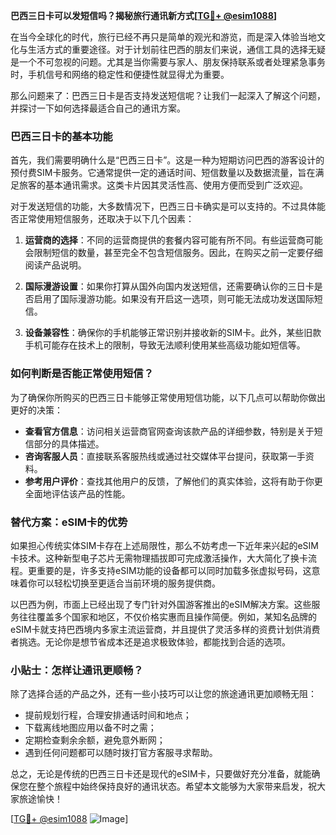 **巴西三日卡可以发短信吗？揭秘旅行通讯新方式[[TG💪+ @esim1088](https://t.me/s/esim1088)]**

在当今全球化的时代，旅行已经不再只是简单的观光和游览，而是深入体验当地文化与生活方式的重要途径。对于计划前往巴西的朋友们来说，通信工具的选择无疑是一个不可忽视的问题。尤其是当你需要与家人、朋友保持联系或者处理紧急事务时，手机信号和网络的稳定性和便捷性就显得尤为重要。

那么问题来了：巴西三日卡是否支持发送短信呢？让我们一起深入了解这个问题，并探讨一下如何选择最适合自己的通讯方案。

### 巴西三日卡的基本功能

首先，我们需要明确什么是“巴西三日卡”。这是一种为短期访问巴西的游客设计的预付费SIM卡服务。它通常提供一定的通话时间、短信数量以及数据流量，旨在满足旅客的基本通讯需求。这类卡片因其灵活性高、使用方便而受到广泛欢迎。

对于发送短信的功能，大多数情况下，巴西三日卡确实是可以支持的。不过具体能否正常使用短信服务，还取决于以下几个因素：

1. **运营商的选择**：不同的运营商提供的套餐内容可能有所不同。有些运营商可能会限制短信的数量，甚至完全不包含短信服务。因此，在购买之前一定要仔细阅读产品说明。
   
2. **国际漫游设置**：如果你打算从国外向国内发送短信，还需要确认你的三日卡是否启用了国际漫游功能。如果没有开启这一选项，则可能无法成功发送国际短信。

3. **设备兼容性**：确保你的手机能够正常识别并接收新的SIM卡。此外，某些旧款手机可能存在技术上的限制，导致无法顺利使用某些高级功能如短信等。

### 如何判断是否能正常使用短信？

为了确保你所购买的巴西三日卡能够正常使用短信功能，以下几点可以帮助你做出更好的决策：

- **查看官方信息**：访问相关运营商官网查询该款产品的详细参数，特别是关于短信部分的具体描述。
- **咨询客服人员**：直接联系客服热线或通过社交媒体平台提问，获取第一手资料。
- **参考用户评价**：查找其他用户的反馈，了解他们的真实体验，这将有助于你更全面地评估该产品的性能。

### 替代方案：eSIM卡的优势

如果担心传统实体SIM卡存在上述局限性，那么不妨考虑一下近年来兴起的eSIM卡技术。这种新型电子芯片无需物理插拔即可完成激活操作，大大简化了换卡流程。更重要的是，许多支持eSIM功能的设备都可以同时加载多张虚拟号码，这意味着你可以轻松切换至更适合当前环境的服务提供商。

以巴西为例，市面上已经出现了专门针对外国游客推出的eSIM解决方案。这些服务往往覆盖多个国家和地区，不仅价格实惠而且操作简便。例如，某知名品牌的eSIM卡就支持巴西境内多家主流运营商，并且提供了灵活多样的资费计划供消费者挑选。无论你是想节省成本还是追求极致体验，都能找到合适的选项。

### 小贴士：怎样让通讯更顺畅？

除了选择合适的产品之外，还有一些小技巧可以让您的旅途通讯更加顺畅无阻：

- 提前规划行程，合理安排通话时间和地点；
- 下载离线地图应用以备不时之需；
- 定期检查剩余余额，避免意外断网；
- 遇到任何问题都可以随时拨打官方客服寻求帮助。

总之，无论是传统的巴西三日卡还是现代的eSIM卡，只要做好充分准备，就能确保您在整个旅程中始终保持良好的通讯状态。希望本文能够为大家带来启发，祝大家旅途愉快！

[[TG💪+ @esim1088](https://t.me/s/esim1088) ![Image](https://i.postimg.cc/4NQfJmqS/Snipaste-2025-05-13-00-14-12.png)]